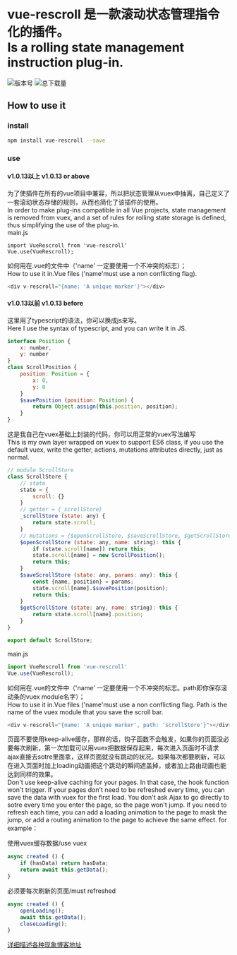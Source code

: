 # vue-rescroll 是一款滚动状态管理指令化的插件。</br>Is a rolling state management instruction plug-in.

![版本号](https://img.shields.io/npm/v/vue-rescroll.svg?label=vue-rescroll)  ![总下载量](https://img.shields.io/npm/dt/vue-rescroll.svg)

## How to use it

### install
```bash
npm install vue-rescroll --save
```

### use
#### v1.0.13以上 v1.0.13 or above
为了使插件在所有的vue项目中兼容，所以把状态管理从vuex中抽离，自己定义了一套滚动状态存储的规则，从而也简化了该插件的使用。</br>
In order to make plug-ins compatible in all Vue projects, state management is removed from vuex, and a set of rules for rolling state storage is defined, thus simplifying the use of the plug-in.</br>
main.js
``` 
import VueRescroll from 'vue-rescroll'
Vue.use(VueRescroll);
```
如何用在.vue的文件中（'name' 一定要使用一个不冲突的标志）；</br>
How to use it in.Vue files ('name'must use a non conflicting flag). 
```javascript
<div v-rescroll="{name: 'A unique marker'}"></div>
```
#### v1.0.13以前  v1.0.13 before
这里用了typescript的语法，你可以换成js来写。</br> Here I use the syntax of typescript, and you can write it in JS.
```javascript
interface Position {
    x: number,
    y: number
}
class ScrollPosition {
    position: Position = {
        x: 0,
        y: 0
    }
    $savePosition (position: Position) {
        return Object.assign(this.position, position);
    }
}
```
这是我自己在vuex基础上封装的代码，你可以用正常的vuex写法编写</br>This is my own layer wrapped on vuex to support ES6 class, if you use the default vuex, write the getter, actions, mutations attributes directly, just as normal.

```javascript
// module ScrollStore
class ScrollStore {
    // state
    state = {
        scroll: {}
    }
    // getter = {_scrollStore}
    _scrollStore (state: any) {
        return state.scroll;
    }
    // mutations = {$openScrollStore, $saveScrollStore, $getScrollStore}
    $openScrollStore (state: any, name: string): this {
        if (state.scroll[name]) return this;
        state.scroll[name] = new ScrollPosition();
        return this;
    }
    $saveScrollStore (state: any, params: any): this {
        const {name, position} = params;
        state.scroll[name].$savePosition(position);
        return this;
    }
    $getScrollStore (state: any, name: string): this {
        return state.scroll[name].position;
    }
}

export default ScrollStore;
```
main.js
``` javascript
import VueRescroll from 'vue-rescroll'
Vue.use(VueRescroll);
```
如何用在.vue的文件中（'name' 一定要使用一个不冲突的标志。path即你保存滚动条的vuex module名字）；</br>
How to use it in.Vue files ('name'must use a non conflicting flag. Path is the name of the vuex module that you save the scroll bar.
```javascript
<div v-rescroll="{name: 'A unique marker', path: 'scrollStore'}"></div>
```
页面不要使用keep-alive缓存，那样的话，钩子函数不会触发，如果你的页面没必要每次刷新，第一次加载可以用vuex把数据保存起来，每次进入页面时不请求ajax直接去sotre里面拿，这样页面就没有跳动的状况。如果每次都要刷新，可以在进入页面时加上loading动画把这个跳动的瞬间遮盖掉，或者加上路由动画也能达到同样的效果。</br>
Don't use keep-alive caching for your pages. In that case, the hook function won't trigger. If your pages don't need to be refreshed every time, you can save the data with vuex for the first load. You don't ask Ajax to go directly to sotre every time you enter the page, so the page won't jump. If you need to refresh each time, you can add a loading animation to the page to mask the jump, or add a routing animation to the page to achieve the same effect. for example：</br>

使用vuex缓存数据/use vuex
```javascript
async created () {
    if (hasData) return hasData;
    return await this.getData();
}
```
必须要每次刷新的页面/must refreshed
```javascript
async created () {
    openLoading();
    await this.getData();
    closeLoading();
}
```
[详细描述各种现象博客地址](https://blog.csdn.net/theoneEmperor/article/details/82669022)
